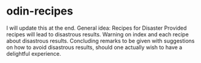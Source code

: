 # odin-recipes
I will update this at the end.
General idea: Recipes for Disaster
Provided recipes will lead to disastrous results.
Warning on index and each recipe about disastrous results.
Concluding remarks to be given with suggestions on how to avoid disastrous results, should one actually wish to have a delightful experience.